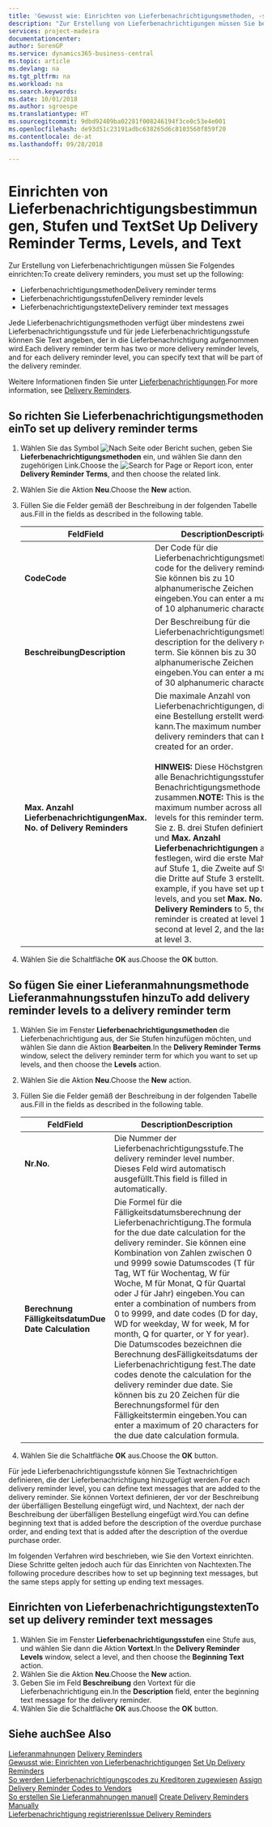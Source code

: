 ```yaml
---
title: 'Gewusst wie: Einrichten von Lieferbenachrichtigungsmethoden, -stufen und -text'
description: "Zur Erstellung von Lieferbenachrichtigungen müssen Sie bestimmte Dinge einrichten."
services: project-madeira
documentationcenter: 
author: SorenGP
ms.service: dynamics365-business-central
ms.topic: article
ms.devlang: na
ms.tgt_pltfrm: na
ms.workload: na
ms.search.keywords: 
ms.date: 10/01/2018
ms.author: sgroespe
ms.translationtype: HT
ms.sourcegitcommit: 9dbd92409ba02281f008246194f3ce0c53e4e001
ms.openlocfilehash: de93d51c23191adbc638265d6c8103560f859f20
ms.contentlocale: de-at
ms.lasthandoff: 09/28/2018

---
```

# <a name="set-up-delivery-reminder-terms-levels-and-text"></a><span data-ttu-id="be567-103">Einrichten von Lieferbenachrichtigungsbestimmungen, Stufen und Text</span><span class="sxs-lookup"><span data-stu-id="be567-103">Set Up Delivery Reminder Terms, Levels, and Text</span></span>
<span data-ttu-id="be567-104">Zur Erstellung von Lieferbenachrichtigungen müssen Sie Folgendes einrichten:</span><span class="sxs-lookup"><span data-stu-id="be567-104">To create delivery reminders, you must set up the following:</span></span>  

- <span data-ttu-id="be567-105">Lieferbenachrichtigungsmethoden</span><span class="sxs-lookup"><span data-stu-id="be567-105">Delivery reminder terms</span></span>  
- <span data-ttu-id="be567-106">Lieferbenachrichtigungsstufen</span><span class="sxs-lookup"><span data-stu-id="be567-106">Delivery reminder levels</span></span>  
- <span data-ttu-id="be567-107">Lieferbenachrichtigungstexte</span><span class="sxs-lookup"><span data-stu-id="be567-107">Delivery reminder text messages</span></span>  

<span data-ttu-id="be567-108">Jede Lieferbenachrichtigungsmethoden verfügt über mindestens zwei Lieferbenachrichtigungsstufe und für jede Lieferbenachrichtigungsstufe können Sie Text angeben, der in die Lieferbenachrichtigung aufgenommen wird.</span><span class="sxs-lookup"><span data-stu-id="be567-108">Each delivery reminder term has two or more delivery reminder levels, and for each delivery reminder level, you can specify text that will be part of the delivery reminder.</span></span>  

<span data-ttu-id="be567-109">Weitere Informationen finden Sie unter [Lieferbenachrichtigungen](delivery-reminders.md).</span><span class="sxs-lookup"><span data-stu-id="be567-109">For more information, see [Delivery Reminders](delivery-reminders.md).</span></span>  

## <a name="to-set-up-delivery-reminder-terms"></a><span data-ttu-id="be567-110">So richten Sie Lieferbenachrichtigungsmethoden ein</span><span class="sxs-lookup"><span data-stu-id="be567-110">To set up delivery reminder terms</span></span>  

1.  <span data-ttu-id="be567-111">Wählen Sie das Symbol ![Nach Seite oder Bericht suchen](../../media/ui-search/search_small.png "Nach Seite oder Bericht suchen"), geben Sie **Lieferbenachrichtigungsmethoden** ein, und wählen Sie dann den zugehörigen Link.</span><span class="sxs-lookup"><span data-stu-id="be567-111">Choose the ![Search for Page or Report](../../media/ui-search/search_small.png "Search for Page or Report icon") icon, enter **Delivery Reminder Terms**, and then choose the related link.</span></span>  
2.  <span data-ttu-id="be567-112">Wählen Sie die Aktion **Neu**.</span><span class="sxs-lookup"><span data-stu-id="be567-112">Choose the **New** action.</span></span>  
3.  <span data-ttu-id="be567-113">Füllen Sie die Felder gemäß der Beschreibung in der folgenden Tabelle aus.</span><span class="sxs-lookup"><span data-stu-id="be567-113">Fill in the fields as described in the following table.</span></span>  

    |<span data-ttu-id="be567-114">Feld</span><span class="sxs-lookup"><span data-stu-id="be567-114">Field</span></span>|<span data-ttu-id="be567-115">Description</span><span class="sxs-lookup"><span data-stu-id="be567-115">Description</span></span>|  
    |---------------------------------|---------------------------------------|  
    |<span data-ttu-id="be567-116">**Code**</span><span class="sxs-lookup"><span data-stu-id="be567-116">**Code**</span></span>|<span data-ttu-id="be567-117">Der Code für die Lieferbenachrichtigungsmethode.</span><span class="sxs-lookup"><span data-stu-id="be567-117">The code for the delivery reminder term.</span></span> <span data-ttu-id="be567-118">Sie können bis zu 10 alphanumerische Zeichen eingeben.</span><span class="sxs-lookup"><span data-stu-id="be567-118">You can enter a maximum of 10 alphanumeric characters.</span></span>|  
    |<span data-ttu-id="be567-119">**Beschreibung**</span><span class="sxs-lookup"><span data-stu-id="be567-119">**Description**</span></span>|<span data-ttu-id="be567-120">Der Beschreibung für die Lieferbenachrichtigungsmethode.</span><span class="sxs-lookup"><span data-stu-id="be567-120">The description for the delivery reminder term.</span></span> <span data-ttu-id="be567-121">Sie können bis zu 30 alphanumerische Zeichen eingeben.</span><span class="sxs-lookup"><span data-stu-id="be567-121">You can enter a maximum of 30 alphanumeric characters.</span></span>|  
    |<span data-ttu-id="be567-122">**Max. Anzahl Lieferbenachrichtigungen**</span><span class="sxs-lookup"><span data-stu-id="be567-122">**Max. No. of Delivery Reminders**</span></span>|<span data-ttu-id="be567-123">Die maximale Anzahl von Lieferbenachrichtigungen, die für eine Bestellung erstellt werden kann.</span><span class="sxs-lookup"><span data-stu-id="be567-123">The maximum number of delivery reminders that can be created for an order.</span></span><br /><br /> <span data-ttu-id="be567-124">**HINWEIS:** Diese Höchstgrenze gilt für alle Benachrichtigungsstufen dieser Benachrichtigungsmethode zusammen.</span><span class="sxs-lookup"><span data-stu-id="be567-124">**NOTE:** This is the maximum number across all reminder levels for this reminder term.</span></span> <span data-ttu-id="be567-125">Wenn Sie z. B. drei Stufen definiert haben und **Max. Anzahl Lieferbenachrichtigungen** auf 5 festlegen, wird die erste Mahnung auf Stufe 1, die Zweite auf Stufe 2, die Dritte auf Stufe 3 erstellt.</span><span class="sxs-lookup"><span data-stu-id="be567-125">For example, if you have set up three levels, and you set **Max. No. of Delivery Reminders** to 5, the first reminder is created at level 1, the second at level 2, and the last three at level 3.</span></span>|  

4.  <span data-ttu-id="be567-126">Wählen Sie die Schaltfläche **OK** aus.</span><span class="sxs-lookup"><span data-stu-id="be567-126">Choose the **OK** button.</span></span>  

## <a name="to-add-delivery-reminder-levels-to-a-delivery-reminder-term"></a><span data-ttu-id="be567-127">So fügen Sie einer Lieferanmahnungsmethode Lieferanmahnungsstufen hinzu</span><span class="sxs-lookup"><span data-stu-id="be567-127">To add delivery reminder levels to a delivery reminder term</span></span>  

1.  <span data-ttu-id="be567-128">Wählen Sie im Fenster **Lieferbenachrichtigungsmethoden** die Lieferbenachrichtigung aus, der Sie Stufen hinzufügen möchten, und wählen Sie dann die Aktion **Bearbeiten**.</span><span class="sxs-lookup"><span data-stu-id="be567-128">In the **Delivery Reminder Terms** window, select the delivery reminder term for which you want to set up levels, and then choose the **Levels** action.</span></span>  
2.  <span data-ttu-id="be567-129">Wählen Sie die Aktion **Neu**.</span><span class="sxs-lookup"><span data-stu-id="be567-129">Choose the **New** action.</span></span>  
3.  <span data-ttu-id="be567-130">Füllen Sie die Felder gemäß der Beschreibung in der folgenden Tabelle aus.</span><span class="sxs-lookup"><span data-stu-id="be567-130">Fill in the fields as described in the following table.</span></span>  

    |<span data-ttu-id="be567-131">Feld</span><span class="sxs-lookup"><span data-stu-id="be567-131">Field</span></span>|<span data-ttu-id="be567-132">Description</span><span class="sxs-lookup"><span data-stu-id="be567-132">Description</span></span>|  
    |---------------------------------|---------------------------------------|  
    |<span data-ttu-id="be567-133">**Nr.**</span><span class="sxs-lookup"><span data-stu-id="be567-133">**No.**</span></span>|<span data-ttu-id="be567-134">Die Nummer der Lieferbenachrichtigungsstufe.</span><span class="sxs-lookup"><span data-stu-id="be567-134">The delivery reminder level number.</span></span> <span data-ttu-id="be567-135">Dieses Feld wird automatisch ausgefüllt.</span><span class="sxs-lookup"><span data-stu-id="be567-135">This field is filled in automatically.</span></span>|  
    |<span data-ttu-id="be567-136">**Berechnung Fälligkeitsdatum**</span><span class="sxs-lookup"><span data-stu-id="be567-136">**Due Date Calculation**</span></span>|<span data-ttu-id="be567-137">Die Formel für die Fälligkeitsdatumsberechnung der Lieferbenachrichtigung.</span><span class="sxs-lookup"><span data-stu-id="be567-137">The formula for the due date calculation for the delivery reminder.</span></span> <span data-ttu-id="be567-138">Sie können eine Kombination von Zahlen zwischen 0 und 9999 sowie Datumscodes (T für Tag, WT für Wochentag, W für Woche, M für Monat, Q für Quartal oder J für Jahr) eingeben.</span><span class="sxs-lookup"><span data-stu-id="be567-138">You can enter a combination of numbers from 0 to 9999, and date codes (D for day, WD for weekday, W for week, M for month, Q for quarter, or Y for year).</span></span> <span data-ttu-id="be567-139">Die Datumscodes bezeichnen die Berechnung desFälligkeitsdatums der Lieferbenachrichtigung fest.</span><span class="sxs-lookup"><span data-stu-id="be567-139">The date codes denote the calculation for the delivery reminder due date.</span></span> <span data-ttu-id="be567-140">Sie können bis zu 20 Zeichen für die Berechnungsformel für den Fälligkeitstermin eingeben.</span><span class="sxs-lookup"><span data-stu-id="be567-140">You can enter a maximum of 20 characters for the due date calculation formula.</span></span>|  

4.  <span data-ttu-id="be567-141">Wählen Sie die Schaltfläche **OK** aus.</span><span class="sxs-lookup"><span data-stu-id="be567-141">Choose the **OK** button.</span></span>  

<span data-ttu-id="be567-142">Für jede Lieferbenachrichtigungsstufe können Sie Textnachrichtigen definieren, die der Lieferbenachrichtigung hinzugefügt werden.</span><span class="sxs-lookup"><span data-stu-id="be567-142">For each delivery reminder level, you can define text messages that are added to the delivery reminder.</span></span> <span data-ttu-id="be567-143">Sie können Vortext definieren, der vor der Beschreibung der überfälligen Bestellung eingefügt wird, und Nachtext, der nach der Beschreibung der überfälligen Bestellung eingefügt wird.</span><span class="sxs-lookup"><span data-stu-id="be567-143">You can define beginning text that is added before the description of the overdue purchase order, and ending text that is added after the description of the overdue purchase order.</span></span>  

<span data-ttu-id="be567-144">Im folgenden Verfahren wird beschrieben, wie Sie den Vortext einrichten. Diese Schritte gelten jedoch auch für das Einrichten von Nachtexten.</span><span class="sxs-lookup"><span data-stu-id="be567-144">The following procedure describes how to set up beginning text messages, but the same steps apply for setting up ending text messages.</span></span>  

## <a name="to-set-up-delivery-reminder-text-messages"></a><span data-ttu-id="be567-145">Einrichten von Lieferbenachrichtigungstexten</span><span class="sxs-lookup"><span data-stu-id="be567-145">To set up delivery reminder text messages</span></span>  

1.  <span data-ttu-id="be567-146">Wählen Sie im Fenster **Lieferbenachrichtigungsstufen** eine Stufe aus, und wählen Sie dann die Aktion **Vortext**.</span><span class="sxs-lookup"><span data-stu-id="be567-146">In the **Delivery Reminder Levels** window, select a level, and then choose the **Beginning Text** action.</span></span>  
2.  <span data-ttu-id="be567-147">Wählen Sie die Aktion **Neu**.</span><span class="sxs-lookup"><span data-stu-id="be567-147">Choose the **New** action.</span></span>  
3.  <span data-ttu-id="be567-148">Geben Sie im Feld **Beschreibung** den Vortext für die Lieferbenachrichtigung ein.</span><span class="sxs-lookup"><span data-stu-id="be567-148">In the **Description** field, enter the beginning text message for the delivery reminder.</span></span>  
4.  <span data-ttu-id="be567-149">Wählen Sie die Schaltfläche **OK** aus.</span><span class="sxs-lookup"><span data-stu-id="be567-149">Choose the **OK** button.</span></span>  

## <a name="see-also"></a><span data-ttu-id="be567-150">Siehe auch</span><span class="sxs-lookup"><span data-stu-id="be567-150">See Also</span></span>  
 <span data-ttu-id="be567-151">[Lieferanmahnungen](delivery-reminders.md) </span><span class="sxs-lookup"><span data-stu-id="be567-151">[Delivery Reminders](delivery-reminders.md) </span></span>  
 <span data-ttu-id="be567-152">[Gewusst wie: Einrichten von Lieferbenachrichtigungen](how-to-set-up-delivery-reminders.md) </span><span class="sxs-lookup"><span data-stu-id="be567-152">[Set Up Delivery Reminders](how-to-set-up-delivery-reminders.md) </span></span>  
 <span data-ttu-id="be567-153">[So werden Lieferbenachrichtigungscodes zu Kreditoren zugewiesen](how-to-assign-delivery-reminder-codes-to-vendors.md) </span><span class="sxs-lookup"><span data-stu-id="be567-153">[Assign Delivery Reminder Codes to Vendors](how-to-assign-delivery-reminder-codes-to-vendors.md) </span></span>  
 <span data-ttu-id="be567-154">[So erstellen Sie Lieferanmahnungen manuell](how-to-create-delivery-reminders-manually.md) </span><span class="sxs-lookup"><span data-stu-id="be567-154">[Create Delivery Reminders Manually](how-to-create-delivery-reminders-manually.md) </span></span>  
 [<span data-ttu-id="be567-155">Lieferbenachrichtigung registrieren</span><span class="sxs-lookup"><span data-stu-id="be567-155">Issue Delivery Reminders</span></span>](how-to-issue-delivery-reminders.md)

